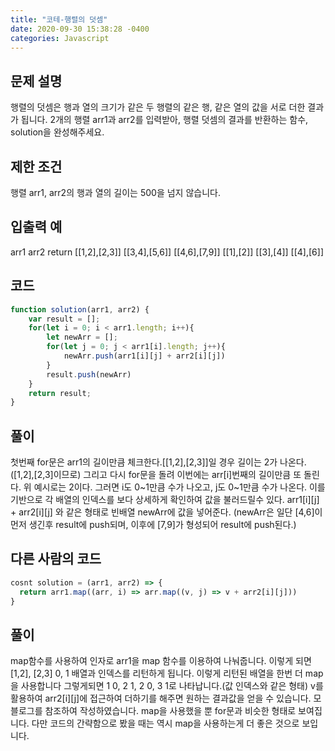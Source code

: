 ```yaml
---
title: "코테-행렬의 덧셈"
date: 2020-09-30 15:38:28 -0400
categories: Javascript
---
```


문제 설명
---
행렬의 덧셈은 행과 열의 크기가 같은 두 행렬의 같은 행, 같은 열의 값을 서로 더한 결과가 됩니다. 2개의 행렬 arr1과 arr2를 입력받아, 행렬 덧셈의 결과를 반환하는 함수, solution을 완성해주세요.

제한 조건
---
행렬 arr1, arr2의 행과 열의 길이는 500을 넘지 않습니다.

입출력 예
---
arr1	arr2	return
[[1,2],[2,3]]	[[3,4],[5,6]]	[[4,6],[7,9]]
[[1],[2]]	[[3],[4]]	[[4],[6]]

코드
---
``` javascript
function solution(arr1, arr2) { 
    var result = []; 
    for(let i = 0; i < arr1.length; i++){ 
        let newArr = []; 
        for(let j = 0; j < arr1[i].length; j++){ 
            newArr.push(arr1[i][j] + arr2[i][j]) 
        } 
        result.push(newArr) 
    } 
    return result; 
}
```

풀이
---
첫번째 for문은 arr1의 길이만큼 체크한다.[[1,2],[2,3]]일 경우
길이는 2가 나온다.([1,2],[2,3]이므로)
그리고 다시 for문을 돌려 이번에는 arr[i]번째의 길이만큼 또 돌린다.
위 예시로는 2이다. 그러면 i도 0~1만큼 수가 나오고, j도 0~1만큼 수가 나온다.
이를 기반으로 각 배열의 인덱스를 보다 상세하게 확인하여 값을 불러드릴수 있다.
arr1[i][j] + arr2[i][j] 와 같은 형태로 빈배열 newArr에 값을 넣어준다.
(newArr은 일단 [4,6]이 먼저 생긴후 result에 push되며, 이후에 [7,9]가 형성되어 result에 push된다.)

다른 사람의 코드
---
``` javascript
cosnt solution = (arr1, arr2) => {
  return arr1.map((arr, i) => arr.map((v, j) => v + arr2[i][j]))
}
```

풀이
---
map함수를 사용하여 인자로 arr1을 map 함수를 이용하여 나눠줍니다.
이렇게 되면 [1,2], [2,3] 0, 1 배열과 인덱스를 리턴하게 됩니다.
이렇게 리턴된 배열을 한번 더 map을 사용합니다 그렇게되면 1 0, 2 1, 2 0, 3 1로 나타납니다.(값 인덱스와 같은 형태)
v를 활용하여 arr2[i][j]에 접근하여 더하기를 해주면
원하는 결과값을 얻을 수 있습니다.
모 블로그를 참조하여 작성하였습니다. map을 사용했을 뿐 for문과 비슷한 형태로 보여집니다.
다만 코드의 간략함으로 봤을 때는 역시 map을 사용하는게 더 좋은 것으로 보입니다.
